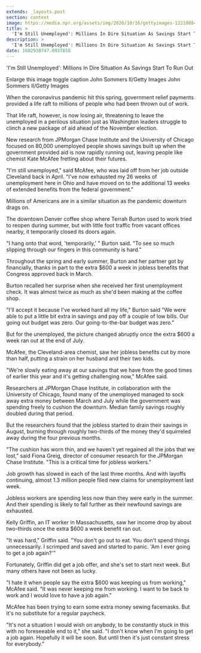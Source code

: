 ```yaml
--- 
extends: _layouts.post 
section: content 
image: https://media.npr.org/assets/img/2020/10/16/gettyimages-1221088472_wide-b052c2f208bac543b3d51644d20cf5fd5fa2b171.jpg?s=1400 
title: > 
  'I'm Still Unemployed': Millions In Dire Situation As Savings Start To Run Out 
description: > 
  'I'm Still Unemployed': Millions In Dire Situation As Savings Start To Run OutEnlarge this image toggle caption John Sommers II/Getty Images John Sommers II/Getty ImagesWhen the coronavirus pandemic hit this spring, government relief payments provided a life raft to millions of people who had been thrown out of work."I'm still unemployed," said McAfee, who was laid off from her job outside Cleveland back in April.But for the unemployed, the picture changed abruptly once the extra $600 a week ran out at the end of July.Kelly Griffin, an IT worker in Massachusetts, saw her income drop by about two-thirds once the extra $600 a week benefit ran out."I hate it when people say the extra $600 was keeping us from working," McAfee said. 
date: 1602938747.0937858 
--- 
```

'I'm Still Unemployed': Millions In Dire Situation As Savings Start To Run Out

Enlarge this image toggle caption John Sommers II/Getty Images John Sommers II/Getty Images

When the coronavirus pandemic hit this spring, government relief payments provided a life raft to millions of people who had been thrown out of work.

That life raft, however, is now losing air, threatening to leave the unemployed in a perilous situation just as Washington leaders struggle to clinch a new package of aid ahead of the November election.

New research from JPMorgan Chase Institute and the University of Chicago focused on 80,000 unemployed people shows savings built up when the government provided aid is now rapidly running out, leaving people like chemist Kate McAfee fretting about their futures.

"I'm still unemployed," said McAfee, who was laid off from her job outside Cleveland back in April. "I've now exhausted my 26 weeks of unemployment here in Ohio and have moved on to the additional 13 weeks of extended benefits from the federal government."

Millions of Americans are in a similar situation as the pandemic downturn drags on.

The downtown Denver coffee shop where Terrah Burton used to work tried to reopen during summer, but with little foot traffic from vacant offices nearby, it temporarily closed its doors again.

"I hang onto that word, 'temporarily,' " Burton said. "To see so much slipping through our fingers in this community is hard."

Throughout the spring and early summer, Burton and her partner got by financially, thanks in part to the extra $600 a week in jobless benefits that Congress approved back in March.

Burton recalled her surprise when she received her first unemployment check. It was almost twice as much as she'd been making at the coffee shop.

"I'll accept it because I've worked hard all my life," Burton said "We were able to put a little bit extra in savings and pay off a couple of low bills. Our going out budget was zero. Our going-to-the-bar budget was zero."

But for the unemployed, the picture changed abruptly once the extra $600 a week ran out at the end of July.

McAfee, the Cleveland-area chemist, saw her jobless benefits cut by more than half, putting a strain on her husband and their two kids.

"We're slowly eating away at our savings that we have from the good times of earlier this year and it's getting challenging now," McAfee said.

Researchers at JPMorgan Chase Institute, in collaboration with the University of Chicago, found many of the unemployed managed to sock away extra money between March and July while the government was spending freely to cushion the downturn. Median family savings roughly doubled during that period.

But the researchers found that the jobless started to drain their savings in August, burning through roughly two-thirds of the money they'd squirreled away during the four previous months.

"The cushion has worn thin, and we haven't yet regained all the jobs that we lost," said Fiona Greig, director of consumer research for the JPMorgan Chase Institute. "This is a critical time for jobless workers."

Job growth has slowed in each of the last three months. And with layoffs continuing, almost 1.3 million people filed new claims for unemployment last week.

Jobless workers are spending less now than they were early in the summer. And their spending is likely to fall further as their newfound savings are exhausted.

Kelly Griffin, an IT worker in Massachusetts, saw her income drop by about two-thirds once the extra $600 a week benefit ran out.

"It was hard," Griffin said. "You don't go out to eat. You don't spend things unnecessarily. I scrimped and saved and started to panic. 'Am I ever going to get a job again?'"

Fortunately, Griffin did get a job offer, and she's set to start next week. But many others have not been as lucky.

"I hate it when people say the extra $600 was keeping us from working," McAfee said. "It was never keeping me from working. I want to be back to work and I would love to have a job again."

McAfee has been trying to earn some extra money sewing facemasks. But it's no substitute for a regular paycheck.

"It's not a situation I would wish on anybody, to be constantly stuck in this with no foreseeable end to it," she said. "I don't know when I'm going to get a job again. Hopefully it will be soon. But until then it's just constant stress for everybody."
